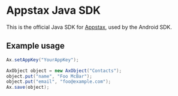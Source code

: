 # Appstax Java SDK

This is the official Java SDK for [Appstax](https://appstax.com), used by the Android SDK.

## Example usage

```java
Ax.setAppKey("YourAppKey");

AxObject object = new AxObject("Contacts");
object.put("name", "Foo McBar");
object.put("email", "foo@example.com");
Ax.save(object);
```
